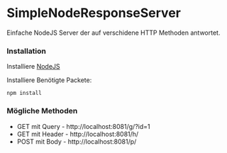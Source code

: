 # SimpleNodeResponseServer

Einfache NodeJS Server der auf verschidene HTTP Methoden antwortet.


### Installation

 Installiere [NodeJS](http://www.dropwizard.io/1.0.2/docs/)

 Installiere Benötigte Packete:
```
npm install
```

### Mögliche Methoden
* GET mit Query - http://localhost:8081/g/?id=1
* GET mit Header - http://localhost:8081/h/
* POST mit Body - http://localhost:8081/p/

